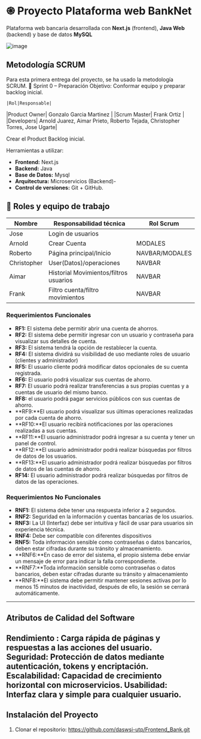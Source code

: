 # ֎ Proyecto Plataforma web BankNet

Plataforma web bancaria desarrollada con **Next.js** (frontend), **Java Web** (backend) y base de datos **MySQL**

![image](https://github.com/user-attachments/assets/1f28e5de-5af2-406d-9753-091eecc9d790)

## Metodología SCRUM
Para esta primera entrega del proyecto, se ha usado la metodología SCRUM.
📅 Sprint 0 – Preparación 
Objetivo: Conformar equipo y preparar backlog inicial.


	|Rol|Responsable|
|Product Owner| Gonzalo Garcia Martinez |
|Scrum Master| Frank Ortiz  |
|Developers| Arnold Juarez, Aimar Prieto, Roberto Tejada, Christopher Torres, Jose Ugarte|

Crear el Product Backlog inicial.

Herramientas a utilizar:
- **Frontend:** Next.js 
- **Backend:** Java
- **Base de Datos:** Mysql
- **Arquitectura:** Microservicios (Backend)- 
- **Control de versiones:** Git + GitHub.

## 👥 Roles y equipo de trabajo 

| Nombre   | Responsabilidad técnica           | Rol Scrum      |
|----------|------------------------------------|----------------|
| Jose    | Login de usuarios                  |			 |
| Arnold     |Crear Cuenta		 | MODALES      |
| Roberto | Página principal/Inicio                 | NAVBAR/MODALES      |
| Christopher   | User(Datos)/operaciones               | NAVBAR      |
| Aimar   | Historial Movimientos/filtros usuarios   | NAVBAR      |
| Frank    | Filtro cuenta/filtro movimientos	| NAVBAR      |

### Requerimientos Funcionales

- **RF1:** El sistema debe permitir abrir una cuenta de ahorros.
- **RF2:** El sistema debe permitir ingresar con un usuario y contraseña para visualizar sus detalles de cuenta.
- **RF3:** El sistema tendrá la opción de restablecer la cuenta.
- **RF4:** El sistema dividirá su visibilidad de uso mediante roles de usuario (clientes y administrador)
- **RF5:** El usuario cliente podrá modificar datos opcionales de su cuenta registrada.
- **RF6:** El usuario podrá visualizar sus cuentas de ahorro.
- **RF7:** El usuario podrá realizar transferencias a sus propias cuentas y a cuentas de usuario del mismo banco.
- **RF8:** el usuario podrá pagar servicios públicos con sus cuentas de ahorro.
- **RF9:**El usuario podrá visualizar sus últimas operaciones realizadas por cada cuenta de ahorro.
- **RF10:**El usuario recibirá notificaciones por las operaciones realizadas a sus cuentas.
- **RF11:**El usuario administrador podrá ingresar a su cuenta y tener un panel de control.
- **RF12:**El usuario administrador podrá realizar búsquedas por filtros de datos de los  usuarios. 
- **RF13:**El usuario administrador podrá realizar búsquedas por filtros de datos de las cuentas de ahorro. 
- **RF14:** El usuario administrador podrá realizar búsquedas por filtros de datos de las operaciones.

### Requerimientos No Funcionales 

- **RNF1:** El sistema debe tener una respuesta inferior a 2 segundos.
- **RNF2:** Seguridad en la información y cuentas bancarias de los usuarios.
- **RNF3:** La UI (Interfaz) debe ser intuitiva y fácil de usar para usuarios sin experiencia técnica.
- **RNF4:** Debe ser compatible con diferentes dispositivos
- **RNF5:** Toda información sensible como contraseñas o datos bancarios, deben estar cifradas durante su tránsito y almacenamiento.
- **RNF6:**En caso de error del sistema, el propio sistema debe enviar un mensaje de error para indicar la falla correspondiente.
- **RNF7:**Toda información sensible como contraseñas o datos bancarios, deben estar cifradas durante su tránsito y almacenamiento
- **RNF8:**El sistema debe permitir mantener sesiones activas por lo menos 15 minutos de inactividad, después de ello, la sesión se cerrará automáticamente.

---
 
## Atributos de Calidad del Software
 
Rendimiento : Carga rápida de páginas y respuestas a las acciones del usuario.
Seguridad: Protección de datos mediante autenticación, tokens y encriptación.
Escalabilidad: Capacidad de crecimiento horizontal con microservicios.
Usabilidad: Interfaz clara y simple para cualquier usuario.
---  
 
## Instalación del Proyecto
1. Clonar el repositorio:
https://github.com/daswsi-utp/Frontend_Bank.git

